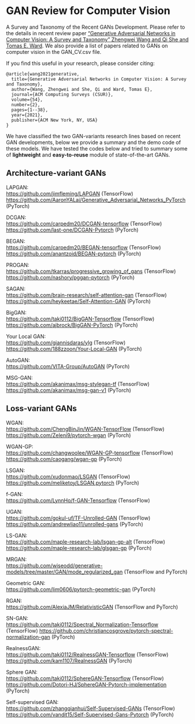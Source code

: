 # GAN Review for Computer Vision
A Survey and Taxonomy of the Recent GANs Development. Please refer to the details in recent review paper [“Generative Adversarial Networks in Computer Vision: A Survey and Taxonomy” Zhengwei Wang and Qi She and Tomas E. Ward](https://arxiv.org/pdf/1906.01529.pdf). We also provide a list of papers related to GANs on computer vision in the GAN_CV.csv file.

If you find this useful in your research, please consider citing:

    @article{wang2021generative,
      title={Generative Adversarial Networks in Computer Vision: A Survey and Taxonomy},
      author={Wang, Zhengwei and She, Qi and Ward, Tomas E},
      journal={ACM Computing Surveys (CSUR)},
      volume={54},
      number={2},
      pages={1--38},
      year={2021},
      publisher={ACM New York, NY, USA}
    }


We have classified the two GAN-variants research lines based on recent GAN developments, below we provide a summary and the demo code of these models. We have tested the codes below and tried to summary some of <b>lightweight</b> and <b>easy-to-reuse</b> module of state-of-the-art GANs.

## Architecture-variant GANs
LAPGAN:  
https://github.com/jimfleming/LAPGAN (TensorFlow)  
https://github.com/AaronYALai/Generative_Adversarial_Networks_PyTorch (PyTorch)

DCGAN:   
https://github.com/carpedm20/DCGAN-tensorflow (TensorFlow)  
https://github.com/last-one/DCGAN-Pytorch (PyTorch)

BEGAN:  
https://github.com/carpedm20/BEGAN-tensorflow (TensorFlow)  
https://github.com/anantzoid/BEGAN-pytorch (PyTorch)

PROGAN:  
https://github.com/tkarras/progressive_growing_of_gans (TensorFlow)  
https://github.com/nashory/pggan-pytorch (PyTorch)

SAGAN:  
https://github.com/brain-research/self-attention-gan (TensorFlow)   
https://github.com/heykeetae/Self-Attention-GAN (PyTorch)

BigGAN:    
https://github.com/taki0112/BigGAN-Tensorflow (TensorFlow)  
https://github.com/ajbrock/BigGAN-PyTorch (PyTorch)

Your Local GAN:  
https://github.com/giannisdaras/ylg (TensorFlow)  
https://github.com/188zzoon/Your-Local-GAN (PyTorch)

AutoGAN:  
https://github.com/VITA-Group/AutoGAN (PyTorch)

MSG-GAN:  
https://github.com/akanimax/msg-stylegan-tf (TensorFlow)  
https://github.com/akanimax/msg-gan-v1 (PyTorch)


## Loss-variant GANs
WGAN:  
https://github.com/ChengBinJin/WGAN-TensorFlow (TensorFlow)   
https://github.com/Zeleni9/pytorch-wgan (PyTorch)

WGAN-GP:  
https://github.com/changwoolee/WGAN-GP-tensorflow (TensorFlow)   
https://github.com/caogang/wgan-gp (PyTorch)

LSGAN:  
https://github.com/xudonmao/LSGAN (TensorFlow)  
https://github.com/meliketoy/LSGAN.pytorch (PyTorch)

f-GAN:  
https://github.com/LynnHo/f-GAN-Tensorflow (TensorFlow)

UGAN:  
https://github.com/gokul-uf/TF-Unrolled-GAN (TensorFlow)   
https://github.com/andrewliao11/unrolled-gans (PyTorch)

LS-GAN:  
https://github.com/maple-research-lab/lsgan-gp-alt (TensorFlow)  
https://github.com/maple-research-lab/glsgan-gp (PyTorch)

MRGAN:  
https://github.com/wiseodd/generative-models/tree/master/GAN/mode_regularized_gan (TensorFlow and PyTorch) 

Geometric GAN:  
https://github.com/lim0606/pytorch-geometric-gan (PyTorch) 

RGAN:  
https://github.com/AlexiaJM/RelativisticGAN (TensorFlow and PyTorch)

SN-GAN:  
https://github.com/taki0112/Spectral_Normalization-Tensorflow (TensorFlow) 
https://github.com/christiancosgrove/pytorch-spectral-normalization-gan (PyTorch)

RealnessGAN:  
https://github.com/taki0112/RealnessGAN-Tensorflow (TensorFlow)  
https://github.com/kam1107/RealnessGAN (PyTorch)

Sphere GAN:  
https://github.com/taki0112/SphereGAN-Tensorflow (TensorFlow)  
https://github.com/Dotori-HJ/SphereGAN-Pytorch-implementation (PyTorch)

Self-supervised GAN:  
https://github.com/zhangqianhui/Self-Supervised-GANs (TensorFlow)  
https://github.com/vandit15/Self-Supervised-Gans-Pytorch (PyTorch)


 
